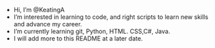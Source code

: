 -  Hi, I’m @KeatingA
- I’m interested in learning to code, and right scripts to learn new skills and advance my career. 
- I’m currently learning git, Python, HTML. CSS,C#, Java. 
- I will add more to this README at  a later date. 

<!---
KeatingA/KeatingA is a ✨ special ✨ repository because its `README.md` (this file) appears on your GitHub profile.
You can click the Preview link to take a look at your changes.
--->
